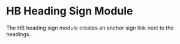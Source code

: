 # HB Heading Sign Module

The HB heading sign module creates an anchor sign link next to the headings.
